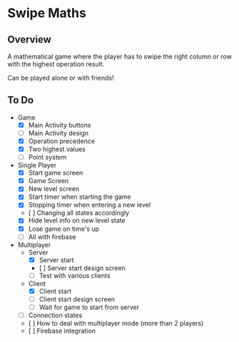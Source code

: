 # Swipe Maths
## Overview
A mathematical game where the player has to swipe the right column or row with the highest operation result. 

Can be played alone or with friends!

## To Do

- Game
    - [x] Main Activity buttons
    - [ ] Main Activity design
    - [x] Operation precedence
    - [x] Two highest values
    - [ ] Point system
- Single Player
    - [x] Start game screen
    - [x] Game Screen 
    - [x] New level screen
    - [x] Start timer when starting the game
    - [x] Stopping timer when entering a new level
    - [ ] Changing all states accordingly
    - [x] Hide level info on new level state
    - [x] Lose game on time's up
    - [ ] All with firebase
- Multiplayer
    - Server
        - [x] Server start
        - [ ] Server start design screen
        - [ ] Test with various clients
    - Client
        - [x] Client start
        - [ ] Client start design screen
        - [ ] Wait for game to start from server
    - [ ] Connection states
    - [ ] How to deal with multiplayer mode (more than 2 players)
    - [ ] Firebase integration


